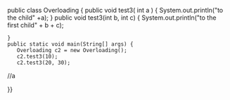 public class Overloading {
	public  void test3( int a ) {
		System.out.println("to the child" +a);
	}
	public  void test3(int b, int c) {
		System.out.println("to the first child" + b + c);
	
	
	
	}
	public static void main(String[] args) {
	   Overloading c2 = new Overloading();
	   c2.test3(10);
	   c2.test3(20, 30);
//a
	

}}
